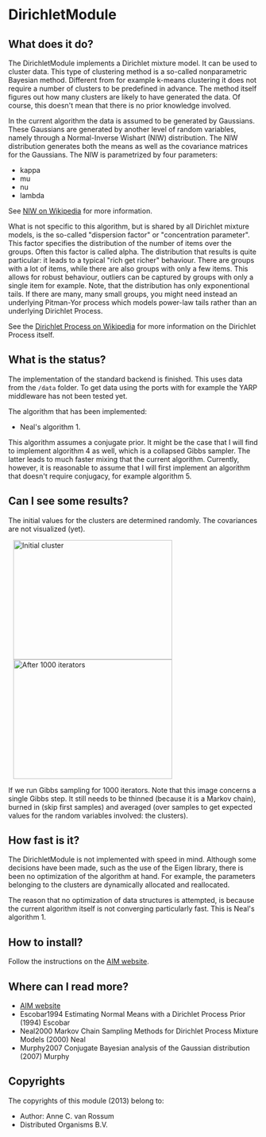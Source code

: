 <!-- Uses markdown syntax for neat display at github. This is the most important thing to your user. Be not afraid that
	you are too long-winded. If you tell someone what the Battacharyya distance is, they probably will appreciate
	that even if they already know. Be also clear about its complexity, say if it is exponential in time or the 
	number of pixels for example. 

	Tips on syntax:
	
	Use pictures:
	  ![picture](https://raw.github.com/git_username/git_repos/master/module_name/some_doc_folder/picture.jpg)

	Use math notation (http://stackoverflow.com/questions/11256433):
	- Experiment on http://latex.codecogs.com/gif.latex?c=\sqrt{E/m} to check your equation
	- Encode the math part c=\sqrt{E/m} on http://www.url-encode-decode.com/urlencode
	- And write it in markdown syntax as:
	   ![equation](http://latex.codecogs.com/gif.latex?c%3D%5Csqrt%7BE%2Fm%7D)
-->

# DirichletModule

## What does it do?

The DirichletModule implements a Dirichlet mixture model. It can be used to cluster data. This type of clustering
method is a so-called nonparametric Bayesian method. Different from for example k-means clustering it does not 
require a number of clusters to be predefined in advance. The method itself figures out how many clusters are likely
to have generated the data. Of course, this doesn't mean that there is no prior knowledge involved. 

In the current algorithm the data is assumed to be generated by Gaussians. These Gaussians are generated by another
level of random variables, namely through a Normal-Inverse Wishart (NIW) distribution. The NIW distribution generates
both the means as well as the covariance matrices for the Gaussians. The NIW is parametrized by four parameters:

* kappa
* mu
* nu
* lambda

See [NIW on Wikipedia](http://en.wikipedia.org/wiki/Normal-inverse-Wishart_distribution) for more information.

What is not specific to this algorithm, but is shared by all Dirichlet mixture models, is the so-called "dispersion
factor" or "concentration parameter". This factor specifies the distribution of the number of items over the groups. 
Often this factor is called alpha. The distribution that results is quite particular: it leads to a typical
"rich get richer" behaviour. There are groups with a lot of items, while there are also groups with only a few items.
This allows for robust behaviour, outliers can be captured by groups with only a single item for example. Note, that
the distribution has only exponentional tails. If there are many, many small groups, you might need instead an
underlying Pitman-Yor process which models power-law tails rather than an underlying Dirichlet Process.

See the [Dirichlet Process on Wikipedia](http://en.wikipedia.org/wiki/Dirichlet_process) for more information on the 
Dirichlet Process itself.

## What is the status?

The implementation of the standard backend is finished. This uses data from the `/data` folder. To get data using
the ports with for example the YARP middleware has not been tested yet.

The algorithm that has been implemented:

* Neal's algorithm 1.

This algorithm assumes a conjugate prior. It might be the case that I will find to implement algorithm 4 as well,
which is a collapsed Gibbs sampler. The latter leads to much faster mixing that the current algorithm. Currently,
however, it is reasonable to assume that I will first implement an algorithm that doesn't require conjugacy, for
example algorithm 5.

## Can I see some results?

The initial values for the clusters are determined randomly. The covariances are not visualized (yet). 

<img src="mrquincle/aim_modules/raw/master/DetectLineModule/docs/images/init.jpg" width="320" height="240" 
	title="Initial cluster" hspace="10"/>
<img src="mrquincle/aim_modules/raw/master/DirichletModule/docs/images/clusters.jpg" width="320" height="240" 
	title="After 1000 iterators" hspace="10"/>

If we run Gibbs sampling for 1000 iterators. Note that this image concerns a single Gibbs step. It still needs to be
thinned (because it is a Markov chain), burned in (skip first samples) and averaged (over samples to get expected
values for the random variables involved: the clusters).

## How fast is it?

The DirichletModule is not implemented with speed in mind. Although some decisions have been made, such as the use of
the Eigen library, there is been no optimization of the algorithm at hand. For example, the parameters belonging to 
the clusters are dynamically allocated and reallocated. 

The reason that no optimization of data structures is attempted, is because the current algorithm itself is not 
converging particularly fast. This is Neal's algorithm 1. 

## How to install?

Follow the instructions on the [AIM website](http://dobots.github.com/aim/). 

## Where can I read more?

* [AIM website](http://dobots.github.com/aim-bzr/) 
* Escobar1994               Estimating Normal Means with a Dirichlet Process Prior (1994) Escobar                      
* Neal2000                  Markov Chain Sampling Methods for Dirichlet Process Mixture Models (2000) Neal             
* Murphy2007                Conjugate Bayesian analysis of the Gaussian distribution (2007) Murphy  

## Copyrights

The copyrights of this module (2013) belong to:

- Author: Anne C. van Rossum
- Distributed Organisms B.V.

